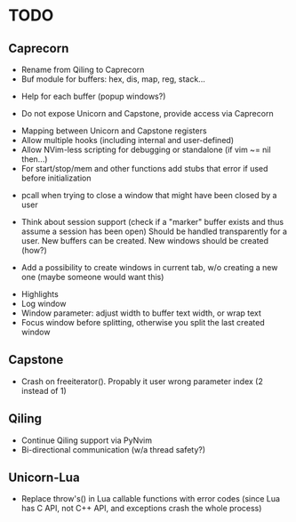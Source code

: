 # TODO

## Caprecorn

+ Rename from Qiling to Caprecorn
+ Buf module for buffers: hex, dis, map, reg, stack...
- Help for each buffer (popup windows?)
+ Do not expose Unicorn and Capstone, provide access via Caprecorn
- Mapping between Unicorn and Capstone registers
- Allow multiple hooks (including internal and user-defined)
- Allow NVim-less scripting for debugging or standalone (if vim ~= nil then...)
- For start/stop/mem and other functions add stubs that error if used before initialization
+ pcall when trying to close a window that might have been closed by a user
- Think about session support (check if a "marker" buffer exists and thus assume a session has been open)
  Should be handled transparently for a user. New buffers can be created. New windows should be created (how?)
* Add a possibility to create windows in current tab, w/o creating a new one (maybe someone would want this)
- Highlights
- Log window
- Window parameter: adjust width to buffer text width, or wrap text
- Focus window before splitting, otherwise you split the last created window

## Capstone

- Crash on freeiterator(). Propably it user wrong parameter index (2 instead of 1)

## Qiling

- Continue Qiling support via PyNvim
- Bi-directional communication (w/a thread safety?)

## Unicorn-Lua

* Replace throw's() in Lua callable functions with error codes 
  (since Lua has C API, not C++ API, and exceptions crash the whole process)
